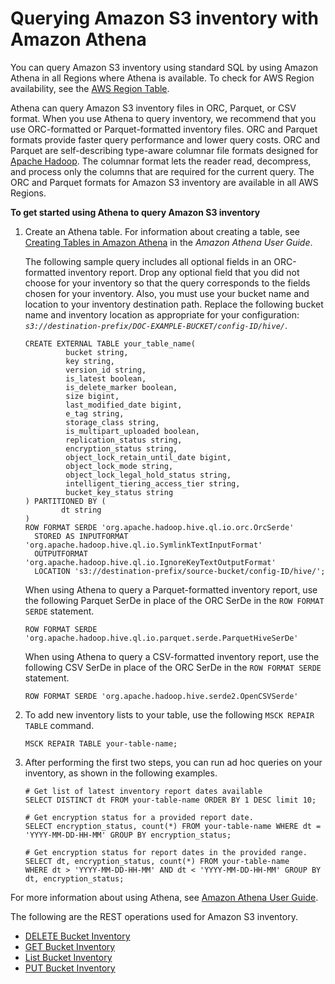 # Querying Amazon S3 inventory with Amazon Athena<a name="storage-inventory-athena-query"></a>

You can query Amazon S3 inventory using standard SQL by using Amazon Athena in all Regions where Athena is available\. To check for AWS Region availability, see the [AWS Region Table](https://aws.amazon.com/about-aws/global-infrastructure/regional-product-services/)\. 

Athena can query Amazon S3 inventory files in ORC, Parquet, or CSV format\. When you use Athena to query inventory, we recommend that you use ORC\-formatted or Parquet\-formatted inventory files\. ORC and Parquet formats provide faster query performance and lower query costs\. ORC and Parquet are self\-describing type\-aware columnar file formats designed for [Apache Hadoop](http://hadoop.apache.org/)\. The columnar format lets the reader read, decompress, and process only the columns that are required for the current query\. The ORC and Parquet formats for Amazon S3 inventory are available in all AWS Regions\.

**To get started using Athena to query Amazon S3 inventory**

1. Create an Athena table\. For information about creating a table, see [Creating Tables in Amazon Athena](https://docs.aws.amazon.com/athena/latest/ug/creating-tables.html) in the *Amazon Athena User Guide*\.

   The following sample query includes all optional fields in an ORC\-formatted inventory report\. Drop any optional field that you did not choose for your inventory so that the query corresponds to the fields chosen for your inventory\. Also, you must use your bucket name and location to your inventory destination path\. Replace the following bucket name and inventory location as appropriate for your configuration: *`s3://destination-prefix/DOC-EXAMPLE-BUCKET/config-ID/hive/`*\.

   ```
   CREATE EXTERNAL TABLE your_table_name(
            bucket string,
            key string,
            version_id string,
            is_latest boolean,
            is_delete_marker boolean,
            size bigint,
            last_modified_date bigint,
            e_tag string,
            storage_class string,
            is_multipart_uploaded boolean,
            replication_status string,
            encryption_status string,
            object_lock_retain_until_date bigint,
            object_lock_mode string,
            object_lock_legal_hold_status string,
            intelligent_tiering_access_tier string,
            bucket_key_status string
   ) PARTITIONED BY (
           dt string
   )
   ROW FORMAT SERDE 'org.apache.hadoop.hive.ql.io.orc.OrcSerde'
     STORED AS INPUTFORMAT 'org.apache.hadoop.hive.ql.io.SymlinkTextInputFormat'
     OUTPUTFORMAT 'org.apache.hadoop.hive.ql.io.IgnoreKeyTextOutputFormat'
     LOCATION 's3://destination-prefix/source-bucket/config-ID/hive/';
   ```

   When using Athena to query a Parquet\-formatted inventory report, use the following Parquet SerDe in place of the ORC SerDe in the `ROW FORMAT SERDE` statement\.

   ```
   ROW FORMAT SERDE 'org.apache.hadoop.hive.ql.io.parquet.serde.ParquetHiveSerDe'
   ```

   When using Athena to query a CSV\-formatted inventory report, use the following CSV SerDe in place of the ORC SerDe in the `ROW FORMAT SERDE` statement\.

   ```
   ROW FORMAT SERDE 'org.apache.hadoop.hive.serde2.OpenCSVSerde'
   ```

1. To add new inventory lists to your table, use the following `MSCK REPAIR TABLE` command\.

   ```
   MSCK REPAIR TABLE your-table-name;
   ```

1. After performing the first two steps, you can run ad hoc queries on your inventory, as shown in the following examples\. 

   ```
   # Get list of latest inventory report dates available
   SELECT DISTINCT dt FROM your-table-name ORDER BY 1 DESC limit 10;
             
   # Get encryption status for a provided report date.
   SELECT encryption_status, count(*) FROM your-table-name WHERE dt = 'YYYY-MM-DD-HH-MM' GROUP BY encryption_status;
             
   # Get encryption status for report dates in the provided range.
   SELECT dt, encryption_status, count(*) FROM your-table-name 
   WHERE dt > 'YYYY-MM-DD-HH-MM' AND dt < 'YYYY-MM-DD-HH-MM' GROUP BY dt, encryption_status;
   ```

For more information about using Athena, see [Amazon Athena User Guide](https://docs.aws.amazon.com/athena/latest/ug/)\.

The following are the REST operations used for Amazon S3 inventory\.
+  [ DELETE Bucket Inventory ](https://docs.aws.amazon.com/AmazonS3/latest/API/RESTBucketDELETEInventoryConfiguration.html) 
+  [ GET Bucket Inventory](https://docs.aws.amazon.com/AmazonS3/latest/API/RESTBucketGETInventoryConfig.html) 
+  [ List Bucket Inventory](https://docs.aws.amazon.com/AmazonS3/latest/API/RESTBucketListInventoryConfigs.html) 
+  [ PUT Bucket Inventory](https://docs.aws.amazon.com/AmazonS3/latest/API/RESTBucketPUTInventoryConfig.html) 